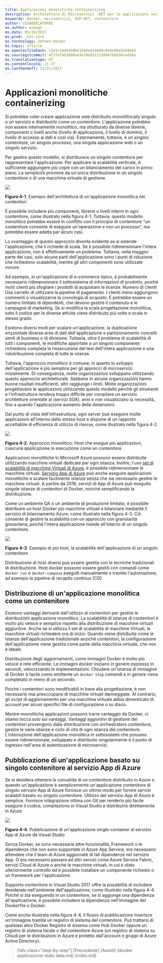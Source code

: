 ```yaml
---
title: Applicazioni monolitiche containerizing
description: Architettura di Microservizi .NET per le applicazioni nei contenitori .NET | Applicazioni monolitiche containerizing
keywords: Docker, microservizi, ASP.NET, contenitore
author: CESARDELATORRE
ms.author: wiwagn
ms.date: 05/26/2017
ms.prod: .net-core
ms.technology: dotnet-docker
ms.topic: article
ms.openlocfilehash: 11e2c24403b9b61584e424696c844e00e5d34b03
ms.sourcegitcommit: 4f3fef493080a43e70e951223894768d36ce430a
ms.translationtype: HT
ms.contentlocale: it-IT
ms.lasthandoff: 11/21/2017
---
```

# <a name="containerizing-monolithic-applications"></a>Applicazioni monolitiche containerizing

Si potrebbe voler creare applicazione web distribuito monolithically singolo o un servizio e distribuirlo come un contenitore. L'applicazione potrebbe non essere internamente monolitico, ma strutturato da diverse librerie, componenti o livelli anche (livello di applicazione, il livello di dominio, il livello di accesso ai dati e così via). Esternamente, tuttavia, è un singolo contenitore, un singolo processo, una singola applicazione web o un singolo servizio.

Per gestire questo modello, si distribuisce un singolo contenitore per rappresentare l'applicazione. Per applicare la scalabilità verticale, è sufficiente aggiungere più copie con un bilanciamento del carico in primo piano. La semplicità proviene da un'unica distribuzione in un singolo contenitore o di una macchina virtuale di gestione.

![](./media/image1.png)

**Figura 4-1**. Esempio dell'architettura di un'applicazione monolitica nei contenitori

È possibile includere più componenti, librerie o livelli interni in ogni contenitore, come illustrato nella figura 4-1. Tuttavia, questo modello monolitico potrebbe essere in conflitto con il principio di contenitore "un contenitore consente di eseguire un'operazione e non un processo", ma potrebbe essere adatta per alcuni casi.

Lo svantaggio di questo approccio diventa evidente se si estende l'applicazione, che li richiede di scala. Se è possibile ridimensionare l'intera applicazione, non è effettivamente un problema. Tuttavia, nella maggior parte dei casi, solo alcune parti dell'applicazione sono i punti di riduzione che richiedono scalabilità, mentre gli altri componenti sono utilizzate minore.

Ad esempio, in un'applicazione di e-commerce tipico, è probabilmente necessario ridimensionare il sottosistema di informazioni di prodotto, poiché molti clienti più sfogliare i prodotti di acquistare le licenze. Numero di clienti Usa carrello di utilizzare la pipeline di pagamento. I clienti meno aggiungono commenti o visualizzarne la cronologia di acquisto. E potrebbe essere un numero limitato di dipendenti, che devono gestire il contenuto e le campagne di marketing. Se si modifica la scala progettazione monolitica, tutto il codice per le diverse attività viene distribuito più volte e scala in stesso grado.

Esistono diversi modi per scalare un'applicazione, la duplicazione orizzontale diverse aree di dati dell'applicazione e partizionamento concetti simili di business o di divisione. Tuttavia, oltre il problema di scalabilità di tutti i componenti, le modifiche apportate a un singolo componente richiedono completa la riesecuzione del test dell'intera applicazione e una ridistribuzione completa di tutte le istanze.

Tuttavia, l'approccio monolitico è comune, in quanto lo sviluppo dell'applicazione è più semplice per gli approcci di microservizi inizialmente. Di conseguenza, molte organizzazioni sviluppano utilizzando questo approccio architetturale. Sebbene in alcune organizzazioni hanno buone risultati insufficienti, altri raggiunge i limiti. Molte organizzazioni progettavano le applicazioni utilizzando questo modello perché gli strumenti e l'infrastruttura rendeva troppo difficile per compilare un servizio architetture orientate ai (servizi SOA), anni e non visualizzano la necessità, fino a quando l'applicazione aumento delle dimensioni.

Dal punto di vista dell'infrastruttura, ogni server può eseguire molte applicazioni all'interno dello stesso host e dispone di un rapporto accettabile di efficienza di utilizzo di risorse, come illustrato nella figura 4-2.

![](./media/image2.png)

**Figura 4-2**. Approccio monolitico: Host che esegue più applicazioni, ciascuna applicazione in esecuzione come un contenitore

Applicazioni monolitiche in Microsoft Azure possono essere distribuite utilizzando macchine virtuali dedicate per ogni istanza. Inoltre, l'uso [set di scalabilità di macchine Virtuali di Azure](https://docs.microsoft.com/azure/virtual-machine-scale-sets/), è possibile ridimensionare le macchine virtuali. [Servizio App di Azure](https://azure.microsoft.com/services/app-service/) può anche eseguire applicazioni monolitiche e scalare facilmente istanze senza che sia necessario gestire le macchine virtuali. A partire da 2016, servizi di App di Azure può eseguito singole istanze di contenitori di Docker, nonché semplificando la distribuzione.

Come un ambiente QA o un ambiente di produzione limitato, è possibile distribuire un host Docker più macchine virtuali e bilanciare mediante il servizio di bilanciamento Azure, come illustrato nella figura 4-3. Ciò consente di gestire la scalabilità con un approccio con granularità grossolana, poiché l'intera applicazione risiede all'interno di un singolo contenitore.

![](./media/image3.png)

**Figura 4-3**. Esempio di più host, la scalabilità dell'applicazione di un singolo contenitore

Distribuzione di host diversi può essere gestita con le tecniche tradizionali di distribuzione. Host docker possono essere gestiti con comandi come `docker run` o `docker-compose` eseguiti manualmente o tramite l'automazione, ad esempio le pipeline di recapito continuo (CD).

## <a name="deploying-a-monolithic-application-as-a-container"></a>Distribuzione di un'applicazione monolitica come un contenitore

Esistono vantaggi derivanti dall'utilizzo di contenitori per gestire le distribuzioni applicazione monolitico. La scalabilità di istanze di contenitori è molto più veloce e semplice rispetto alla distribuzione di macchine virtuali aggiuntive. Anche se si utilizza il set di scalabilità di macchine Virtuali, le macchine virtuali richiedere ora di inizio. Quando viene distribuita come le istanze dell'applicazione tradizionale anziché contenitori, la configurazione dell'applicazione viene gestita come parte della macchina virtuale, che non è ideale.

Distribuzione degli aggiornamenti, come immagini Docker è molto più veloce e rete efficiente. Le immagini docker iniziano in genere espresso in secondi, velocizzando le implementazioni. Chiudere un'istanza di immagine di Docker è facile come emittente un `docker stop` comandi e in genere viene completato in meno di un secondo.

Poiché i contenitori sono modificabili in base alla progettazione, è non necessario mai preoccuparsi di macchine virtuali danneggiate. Al contrario, gli script di aggiornamento per una macchina virtuale abbia dimenticato di account per alcuni specifici file di configurazione o su disco.

Mentre monolitiche applicazioni possono trarre vantaggio da Docker, ci stiamo tocca solo sui vantaggi. Vantaggi aggiuntivi di gestione dei contenitori provengono dalla distribuzione con orchestrators contenitore, gestire le varie istanze e ciclo di vita di ogni istanza del contenitore. L'interruzione dell'applicazione monolitica in sottosistemi che possono essere ridimensionate, sviluppato e distribuito singolarmente è il punto di ingresso nell'area di autenticazione di microservizi.

## <a name="publishing-a-single-container-based-application-to-azure-app-service"></a>Pubblicazione di un'applicazione basato su singolo contenitore al servizio App di Azure

Se si desidera ottenere la convalida di un contenitore distribuito in Azure o quando un'applicazione è semplicemente un'applicazione contenitore di singolo servizio App di Azure fornisce un ottimo modo per fornire servizi scalabili basato su singolo contenitore. Utilizzo del servizio App di Azure è semplice. Fornisce integrazione ottima con Git per renderlo più facile eseguire il codice, compilazione in Visual Studio e distribuirlo direttamente in Azure.

![](./media/image4.png)

**Figura 4-4**. Pubblicazione di un'applicazione single-container al servizio App di Azure da Visual Studio

Senza Docker, se sono necessarie altre funzionalità, Framework o le dipendenze che non sono supportate in Azure App Service, era necessario attendere che il team di Azure aggiornate di tali dipendenze nel servizio App. O era necessario passare ad altri servizi come Azure Service Fabric, servizi Cloud di Azure o anche le macchine virtuali, in cui è stato ulteriormente controllo ed è possibile installare un componente richiesto o un framework per l'applicazione.

Supporto contenitore in Visual Studio 2017 offre la possibilità di includere desiderato nell'ambiente dell'applicazione, come illustrato nella figura 4-4. Poiché si sta eseguendo in un contenitore, se si aggiunge una dipendenza all'applicazione, è possibile includere la dipendenza nell'immagine del Dockerfile o Docker.

Come anche illustrata nella figura 4-4, il flusso di pubblicazione inserisce un'immagine tramite un registro di sistema del contenitore. Può trattarsi di qualsiasi altro Docker Registro di sistema come Hub Docker oppure un registro di sistema locale o del contenitore Azure (un registro di sistema su Chiudi per le distribuzioni in Azure e protetto dall'account e gruppi di Azure Active Directory).


>[!div class="step-by-step"]
[Precedente] [Avanti] (docker applicazione-stato data.md) (index.md)
